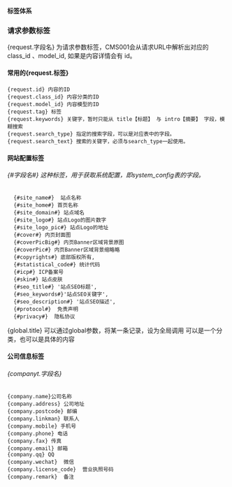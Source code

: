 #### 标签体系

### 请求参数标签
{request.字段名} 为请求参数标签，CMS001会从请求URL中解析出对应的class_id 、model_id, 如果是内容详情会有 id。

#### 常用的{request.标签}
```
{request.id} 内容的ID
{request.class_id} 内容分类的ID
{request.model_id} 内容模型的ID
{request.tag} 标签
{request.keywords} 关键字，暂时只能从 title【标题】 与 intro【摘要】 字段，模糊搜索
{request.search_type} 指定的搜索字段，可以是对应表中的字段。
{request.search_text} 搜索的关键字，必须与search_type一起使用。
```
#### 网站配置标签
###### {#字段名#} 这种标签，用于获取系统配置，即system_config表的字段。
```
  {#site_name#}  站点名称
  {#site_home#} 首页名称
  {#site_domain#} 站点域名
  {#site_logo#} 站点Logo的图片数字
  {#site_logo_pic#} 站点Logo的地址
  {#cover#} 内页封面图
  {#coverPicBig#} 内页Banner区域背景原图
  {#coverPic#} 内页Banner区域背景缩略略
  {#copyrights#} 底部版权所有,
  {#statistical_code#} 统计代码
  {#icp#} ICP备案号
  {#skin#} 站点皮肤
  {#seo_title#} '站点SEO标题',
  {#seo_keywords#}'站点SEO关键字',
  {#seo_description#} '站点SEO描述',
  {#protocol#}  免责声明
  {#privacy#}  隐私协议
```

{global.title} 可以通过global参数，将某一条记录，设为全局调用 可以是一个分类，也可以是具体的内容


#### 公司信息标签
###### {companyt.字段名}

```
{company.name}公司名称
{company.address} 公司地址
{company.postcode} 邮编
{company.linkman} 联系人
{company.mobile} 手机号
{company.phone} 电话
{company.fax} 传真
{company.email} 邮箱
{company.qq} QQ
{company.wechat}  微信
{company.license_code}  营业执照号码
{company.remark}  备注
```